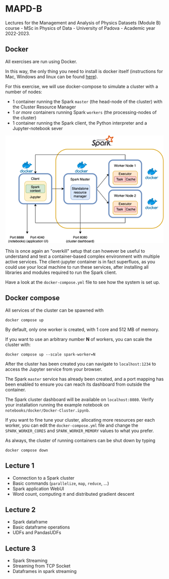 # MAPD-B

Lectures for the Management and Analysis of Physics Datasets (Module B) course - MSc in Physics of Data - University of Padova - Academic year 2022-2023.

## Docker

All exercises are run using Docker.

In this way, the only thing you need to install is docker itself (instructions for Mac, Windows and linux can be found [here](https://docs.docker.com/get-docker/)).

For this exercise, we will use docker-compose to simulate a cluster with a number of nodes: 
- 1 container running the Spark `master` (the head-node of the cluster) with the Cluster Resource Manager
- 1 _or more_ containers running Spark `workers` (the processing-nodes of the cluster)
- 1 container running the Spark client, the Python interpreter and a Jupyter-notebook sever

![Spark cluster with docker](notebooks/imgs/docker/cluster.png)

This is once again an "overkill" setup that can however be useful to understand and test a container-based complex environment with multiple active services. The client-jupyter container is in fact superfluos, as you could use your local machine to run these services, after installing all libraries and modules required to run the Spark client.

Have a look at the `docker-compose.yml` file to see how the system is set up.

## Docker compose

All services of the cluster can be spawned with 

```
docker compose up
```

By default, only one worker is created, with 1 core and 512 MB of memory.

If you want to use an arbitrary number **N** of workers, you can scale the cluster with:

```
docker compose up --scale spark-worker=N
```

After the cluster has been created you can navigate to `localhost:1234` to access the Jupyter service from your browser. 

The Spark `master` service has already been created, and a port mapping has been enabled to ensure you can reach its dashboard from outside the container. 

The Spark cluster dashboard will be available on `localhost:8080`. 
Verify your installation running the example notebook on `notebooks/docker/Docker-Cluster.ipynb`.

If you want to fine tune your cluster, allocating more resources per each worker, you can edit the `docker-compose.yml` file and change the `SPARK_WORKER_CORES` and `SPARK_WORKER_MEMORY` values to what you prefer. 


As always, the cluster of running containers can be shut down by typing
```
docker compose down
```

## Lecture 1

* Connection to a Spark cluster
* Basic commands (`parallelize`, `map`, `reduce`, ...)
* Spark application WebUI
* Word count, computing $\pi$ and distributed gradient descent

## Lecture 2

* Spark dataframe
* Basic dataframe operations
* UDFs and PandasUDFs

## Lecture 3

* Spark Streaming
* Streaming from TCP Socket
* Dataframes in spark streaming

